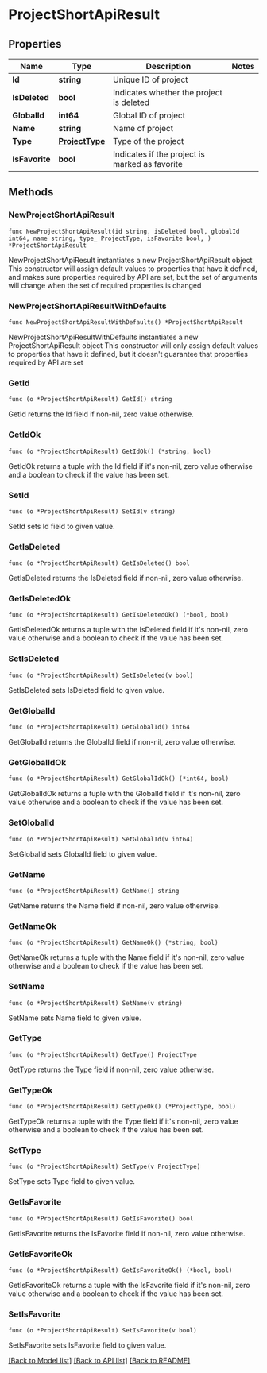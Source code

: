 # ProjectShortApiResult

## Properties

Name | Type | Description | Notes
------------ | ------------- | ------------- | -------------
**Id** | **string** | Unique ID of project | 
**IsDeleted** | **bool** | Indicates whether the project is deleted | 
**GlobalId** | **int64** | Global ID of project | 
**Name** | **string** | Name of project | 
**Type** | [**ProjectType**](ProjectType.md) | Type of the project | 
**IsFavorite** | **bool** | Indicates if the project is marked as favorite | 

## Methods

### NewProjectShortApiResult

`func NewProjectShortApiResult(id string, isDeleted bool, globalId int64, name string, type_ ProjectType, isFavorite bool, ) *ProjectShortApiResult`

NewProjectShortApiResult instantiates a new ProjectShortApiResult object
This constructor will assign default values to properties that have it defined,
and makes sure properties required by API are set, but the set of arguments
will change when the set of required properties is changed

### NewProjectShortApiResultWithDefaults

`func NewProjectShortApiResultWithDefaults() *ProjectShortApiResult`

NewProjectShortApiResultWithDefaults instantiates a new ProjectShortApiResult object
This constructor will only assign default values to properties that have it defined,
but it doesn't guarantee that properties required by API are set

### GetId

`func (o *ProjectShortApiResult) GetId() string`

GetId returns the Id field if non-nil, zero value otherwise.

### GetIdOk

`func (o *ProjectShortApiResult) GetIdOk() (*string, bool)`

GetIdOk returns a tuple with the Id field if it's non-nil, zero value otherwise
and a boolean to check if the value has been set.

### SetId

`func (o *ProjectShortApiResult) SetId(v string)`

SetId sets Id field to given value.


### GetIsDeleted

`func (o *ProjectShortApiResult) GetIsDeleted() bool`

GetIsDeleted returns the IsDeleted field if non-nil, zero value otherwise.

### GetIsDeletedOk

`func (o *ProjectShortApiResult) GetIsDeletedOk() (*bool, bool)`

GetIsDeletedOk returns a tuple with the IsDeleted field if it's non-nil, zero value otherwise
and a boolean to check if the value has been set.

### SetIsDeleted

`func (o *ProjectShortApiResult) SetIsDeleted(v bool)`

SetIsDeleted sets IsDeleted field to given value.


### GetGlobalId

`func (o *ProjectShortApiResult) GetGlobalId() int64`

GetGlobalId returns the GlobalId field if non-nil, zero value otherwise.

### GetGlobalIdOk

`func (o *ProjectShortApiResult) GetGlobalIdOk() (*int64, bool)`

GetGlobalIdOk returns a tuple with the GlobalId field if it's non-nil, zero value otherwise
and a boolean to check if the value has been set.

### SetGlobalId

`func (o *ProjectShortApiResult) SetGlobalId(v int64)`

SetGlobalId sets GlobalId field to given value.


### GetName

`func (o *ProjectShortApiResult) GetName() string`

GetName returns the Name field if non-nil, zero value otherwise.

### GetNameOk

`func (o *ProjectShortApiResult) GetNameOk() (*string, bool)`

GetNameOk returns a tuple with the Name field if it's non-nil, zero value otherwise
and a boolean to check if the value has been set.

### SetName

`func (o *ProjectShortApiResult) SetName(v string)`

SetName sets Name field to given value.


### GetType

`func (o *ProjectShortApiResult) GetType() ProjectType`

GetType returns the Type field if non-nil, zero value otherwise.

### GetTypeOk

`func (o *ProjectShortApiResult) GetTypeOk() (*ProjectType, bool)`

GetTypeOk returns a tuple with the Type field if it's non-nil, zero value otherwise
and a boolean to check if the value has been set.

### SetType

`func (o *ProjectShortApiResult) SetType(v ProjectType)`

SetType sets Type field to given value.


### GetIsFavorite

`func (o *ProjectShortApiResult) GetIsFavorite() bool`

GetIsFavorite returns the IsFavorite field if non-nil, zero value otherwise.

### GetIsFavoriteOk

`func (o *ProjectShortApiResult) GetIsFavoriteOk() (*bool, bool)`

GetIsFavoriteOk returns a tuple with the IsFavorite field if it's non-nil, zero value otherwise
and a boolean to check if the value has been set.

### SetIsFavorite

`func (o *ProjectShortApiResult) SetIsFavorite(v bool)`

SetIsFavorite sets IsFavorite field to given value.



[[Back to Model list]](../README.md#documentation-for-models) [[Back to API list]](../README.md#documentation-for-api-endpoints) [[Back to README]](../README.md)



